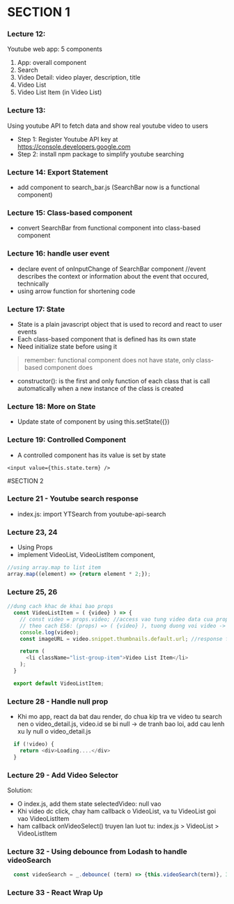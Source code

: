 # SECTION 1
### Lecture 12:
 Youtube web app: 5 components
  1. App: overall component
  2. Search
  3. Video Detail: video player, description, title
  4. Video List
  5. Video List Item (in Video List)

### Lecture 13:
Using youtube API to fetch data and show real youtube video to users

- Step 1: Register Youtube API key at https://console.developers.google.com
- Step 2: install npm package to simplify youtube searching

### Lecture 14: Export Statement
- add component to search_bar.js (SearchBar now is a functional component)

### Lecture 15: Class-based component
- convert SearchBar from functional component into class-based component

### Lecture 16: handle user event
- declare event of onInputChange of SearchBar component //event describes the context or information about the event that occured, technically
- using arrow function for shortening code

### Lecture 17: State
- State is a plain javascript object that is used to record and react to user events
- Each class-based component that is defined has its own state
- Need initialize state before using it
>remember: functional component does not have state, only class-based component does

- constructor(): is the first and only function of each class that is call automatically when a new instance of the class is created

### Lecture 18: More on State
- Update state of component by using this.setState({})

### Lecture 19: Controlled Component
- A controlled component has its value is set by state
```
<input value={this.state.term} />
```


#SECTION 2
### Lecture 21 - Youtube search response
- index.js: import YTSearch from youtube-api-search

### Lecture 23, 24
- Using Props
- implement VideoList, VideoListItem component,
```javascript
//using array.map to list item
array.map((element) => {return element * 2;});
```

### Lecture 25, 26
```javascript
//dung cach khac de khai bao props
  const VideoListItem = ( {video} ) => {
    // const video = props.video; //access vao tung video data cua prop truyen tu VideoList
    // theo cach ES6: (props) => ( {video} ), tuong duong voi video -> can tim hieu
    console.log(video);
    const imageURL = video.snippet.thumbnails.default.url; //response from youtube

    return (
      <li className="list-group-item">Video List Item</li>
    );
  }

  export default VideoListItem;
```

### Lecture 28 - Handle null prop
- Khi mo app, react da bat dau render, do chua kip tra ve video tu search nen o video_detail.js, video.id se bi null -> de tranh bao loi, add cau lenh xu ly null o video_detail.js
```javascript
  if (!video) {
    return <div>Loading....</div>
  }
```

### Lecture 29 - Add Video Selector
Solution:
  - O index.js, add them state selectedVideo: null vao
  - Khi video dc click, chay ham callback o VideoList, va tu VideoList goi vao VideoListItem
  - ham callback onVideoSelect() truyen lan luot tu: index.js > VideoList > VideoListItem

### Lecture 32 - Using debounce from Lodash to handle videoSearch
```javascript
  const videoSearch = _.debounce( (term) => {this.videoSearch(term)}, 300);
```

### Lecture 33 - React Wrap Up
